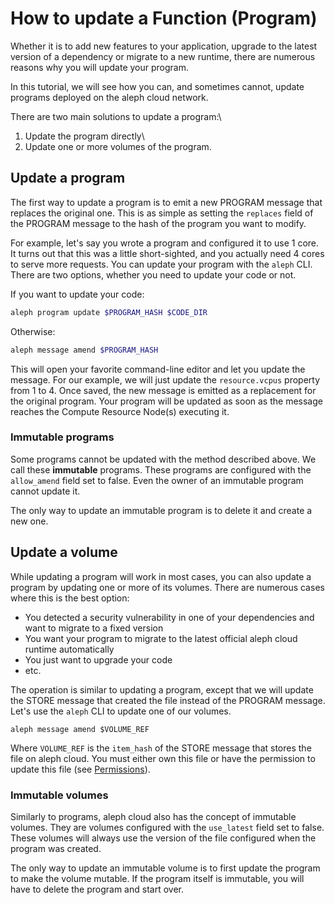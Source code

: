 # How to update a Function (Program)

Whether it is to add new features to your application, upgrade to the latest version of a dependency or migrate to
a new runtime, there are numerous reasons why you will update your program.

In this tutorial, we will see how you can, and sometimes cannot, update programs deployed on the aleph cloud network.

There are two main solutions to update a program:\
1. Update the program directly\
2. Update one or more volumes of the program.

## Update a program

The first way to update a program is to emit a new PROGRAM message that replaces the original one.
This is as simple as setting the `replaces` field of the PROGRAM message to the hash of the program
you want to modify.

For example, let's say you wrote a program and configured it to use 1 core.
It turns out that this was a little short-sighted, and you actually need 4 cores
to serve more requests.
You can update your program with the `aleph` CLI.
There are two options, whether you need to update your code or not.

If you want to update your code:

```bash
aleph program update $PROGRAM_HASH $CODE_DIR
```

Otherwise:

```bash
aleph message amend $PROGRAM_HASH
```

This will open your favorite command-line editor and let you update the message.
For our example, we will just update the `resource.vcpus` property from 1 to 4.
Once saved, the new message is emitted as a replacement for the original program.
Your program will be updated as soon as the message reaches the Compute Resource Node(s) executing it.

### Immutable programs

Some programs cannot be updated with the method described above.
We call these __immutable__ programs.
These programs are configured with the `allow_amend` field set to false.
Even the owner of an immutable program cannot update it.

The only way to update an immutable program is to delete it and create a new one.

## Update a volume

While updating a program will work in most cases, you can also update a program by updating one or more
of its volumes.
There are numerous cases where this is the best option:

* You detected a security vulnerability in one of your dependencies and want to migrate to a fixed version
* You want your program to migrate to the latest official aleph cloud runtime automatically
* You just want to upgrade your code
* etc.

The operation is similar to updating a program, except that we will update the STORE message
that created the file instead of the PROGRAM message.
Let's use the `aleph` CLI to update one of our volumes.

```
aleph message amend $VOLUME_REF
```

Where `VOLUME_REF` is the `item_hash` of the STORE message that stores the file on aleph cloud.
You must either own this file or have the permission to update this file 
(see [Permissions](../protocol/permissions.md)).

### Immutable volumes

Similarly to programs, aleph cloud also has the concept of immutable volumes.
They are volumes configured with the `use_latest` field set to false.
These volumes will always use the version of the file configured when the program was created.

The only way to update an immutable volume is to first update the program to make the volume
mutable.
If the program itself is immutable, you will have to delete the program and start over.
